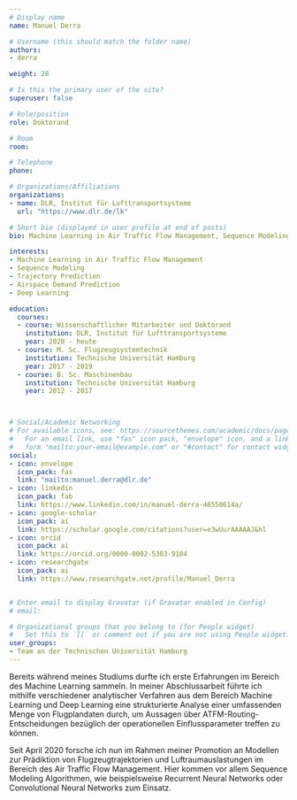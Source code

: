 ```yaml
---
# Display name
name: Manuel Derra

# Username (this should match the folder name)
authors:
- derra

weight: 28

# Is this the primary user of the site?
superuser: false

# Role/position
role: Doktorand

# Room
room:

# Telephone
phone:

# Organizations/Affiliations
organizations:
- name: DLR, Institut für Lufttransportsysteme
  url: "https://www.dlr.de/lk"

# Short bio (displayed in user profile at end of posts)
bio: Machine Learning in Air Traffic Flow Management, Sequence Modeling, Trajectory Prediction, Airspace Demand Prediction, Deep Learning

interests:
- Machine Learning in Air Traffic Flow Management
- Sequence Modeling
- Trajectory Prediction
- Airspace Demand Prediction
- Deep Learning

education:
  courses:
  - course: Wissenschaftlicher Mitarbeiter und Doktorand
    institution: DLR, Institut für Lufttransportsysteme
    year: 2020 - heute
  - course: M. Sc. Flugzeugsystemtechnik
    institution: Technische Universität Hamburg
    year: 2017 - 2019
  - course: B. Sc. Maschinenbau
    institution: Technische Universität Hamburg
    year: 2012 - 2017



# Social/Academic Networking
# For available icons, see: https://sourcethemes.com/academic/docs/page-builder/#icons
#   For an email link, use "fas" icon pack, "envelope" icon, and a link in the
#   form "mailto:your-email@example.com" or "#contact" for contact widget.
social:
- icon: envelope
  icon_pack: fas
  link: "mailto:manuel.derra@dlr.de"
- icon: linkedin
  icon_pack: fab
  link: https://www.linkedin.com/in/manuel-derra-46550614a/
- icon: google-scholar
  icon_pack: ai
  link: https://scholar.google.com/citations?user=e3wUurAAAAAJ&hl
- icon: orcid
  icon_pack: ai
  link: https://orcid.org/0000-0002-5383-9104
- icon: researchgate
  icon_pack: ai
  link: https://www.researchgate.net/profile/Manuel_Derra


# Enter email to display Gravatar (if Gravatar enabled in Config)
# email:

# Organizational groups that you belong to (for People widget)
#   Set this to `[]` or comment out if you are not using People widget.
user_groups:
- Team an der Technischen Universität Hamburg
---
```


Bereits während meines Studiums durfte ich erste Erfahrungen im Bereich des Machine Learning sammeln. In meiner Abschlussarbeit führte ich mithilfe verschiedener analytischer Verfahren aus dem Bereich Machine Learning und Deep Learning eine strukturierte Analyse einer umfassenden Menge von Flugplandaten durch, um Aussagen über ATFM-Routing-Entscheidungen bezüglich der operationellen Einflussparameter treffen zu können.

Seit April 2020 forsche ich nun im Rahmen meiner Promotion an Modellen zur Prädiktion von Flugzeugtrajektorien und Luftraumauslastungen im Bereich des Air Traffic Flow Management. Hier kommen vor allem Sequence Modeling Algorithmen, wie beispielsweise Recurrent Neural Networks oder Convolutional Neural Networks zum Einsatz.
